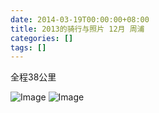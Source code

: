```yaml
---
date: 2014-03-19T00:00:00+08:00
title: 2013的骑行与照片 12月 周浦
categories: []
tags: []
---
```

全程38公里

![Image](/_image/2014-03-18/13-08-52.jpg)
![Image](/_image/2014-03-18/13-08-53.jpg)
